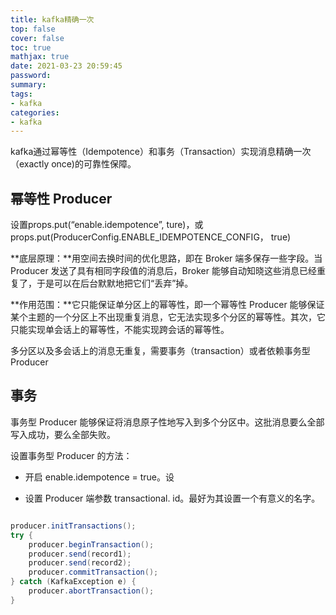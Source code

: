 ```yaml
---
title: kafka精确一次
top: false
cover: false
toc: true
mathjax: true
date: 2021-03-23 20:59:45
password:
summary:
tags:
- kafka
categories:
- kafka
---
```


kafka通过幂等性（Idempotence）和事务（Transaction）实现消息精确一次（exactly once)的可靠性保障。

## 幂等性 Producer

设置props.put(“enable.idempotence”, ture)，或 props.put(ProducerConfig.ENABLE_IDEMPOTENCE_CONFIG， true)

**底层原理：**用空间去换时间的优化思路，即在 Broker 端多保存一些字段。当 Producer 发送了具有相同字段值的消息后，Broker 能够自动知晓这些消息已经重复了，于是可以在后台默默地把它们“丢弃”掉。

**作用范围：**它只能保证单分区上的幂等性，即一个幂等性 Producer 能够保证某个主题的一个分区上不出现重复消息，它无法实现多个分区的幂等性。其次，它只能实现单会话上的幂等性，不能实现跨会话的幂等性。

多分区以及多会话上的消息无重复，需要事务（transaction）或者依赖事务型 Producer

## 事务

事务型 Producer 能够保证将消息原子性地写入到多个分区中。这批消息要么全部写入成功，要么全部失败。

设置事务型 Producer 的方法：

- 开启 enable.idempotence = true。设

- 设置 Producer 端参数 transactional. id。最好为其设置一个有意义的名字。

```java

producer.initTransactions();
try {
    producer.beginTransaction();
    producer.send(record1);
    producer.send(record2);
    producer.commitTransaction();
} catch (KafkaException e) {
    producer.abortTransaction();
}
```

